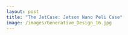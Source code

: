 ```yaml
---
layout: post
title: "The JetCase: Jetson Nano Peli Case"
image: /images/Generative_Design_16.jpg
---
```


